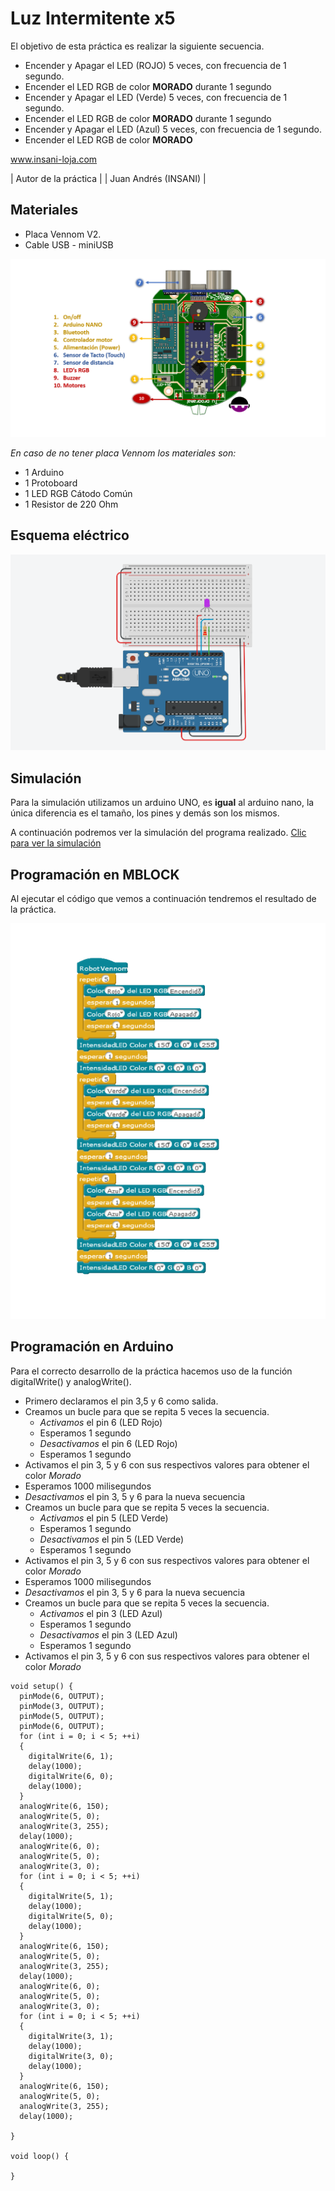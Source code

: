 # Luz Intermitente x5

El objetivo de esta práctica es realizar la siguiente secuencia.
- Encender y Apagar el LED (ROJO) 5 veces, con frecuencia de 1 segundo.
- Encender el LED RGB de color **MORADO** durante 1 segundo
- Encender y Apagar el LED (Verde) 5 veces, con frecuencia de 1 segundo.
- Encender el LED RGB de color **MORADO** durante 1 segundo
- Encender y Apagar el LED (Azul) 5 veces, con frecuencia de 1 segundo.
- Encender el LED RGB de color **MORADO**


www.insani-loja.com

| Autor de la práctica |
| Juan Andrés (INSANI) |


## Materiales
- Placa Vennom V2.
- Cable USB - miniUSB

![Placa de programacion Vennom](https://github.com/jandrs300/Bloques_M/blob/master/ejemplos_vennom/Version_2/placa-version2.png)

*En caso de no tener placa Vennom los materiales son:*
- 1 Arduino
- 1 Protoboard
- 1 LED RGB Cátodo Común
- 1 Resistor de 220 Ohm

## Esquema eléctrico

![Placa arduino encender LED RGB catado](https://github.com/jandrs300/Bloques_M/blob/master/ejemplos_vennom/Version_2/luces_intermitentes_x5/luces_intermitentes_x5_c.PNG)


## Simulación
Para la simulación utilizamos un arduino UNO, es **igual** al arduino nano, la única diferencia es el tamaño, los pines y demás son los mismos.

A continuación podremos ver la simulación del programa realizado.  [Clic para ver la simulación](https://www.tinkercad.com/things/cEBX1utyiVz)


## Programación en MBLOCK
Al ejecutar el código que vemos a continuación tendremos el resultado de la práctica.

![programa en mblock luces intermitentes x5 LEDS Arduino](https://github.com/jandrs300/Bloques_M/blob/master/ejemplos_vennom/Version_2/luces_intermitentes_x5/luces_intermitentes_x5.png)


## Programación en Arduino
Para el correcto desarrollo de la práctica hacemos uso de la función digitalWrite() y analogWrite().


- Primero declaramos el pin 3,5 y 6 como salida.
- Creamos un bucle para que se repita 5 veces la secuencia.
   - *Activamos* el pin 6 (LED Rojo)
   - Esperamos 1 segundo
   - *Desactivamos* el pin 6 (LED Rojo)
   - Esperamos 1 segundo
- Activamos el pin 3, 5 y 6 con sus respectivos valores para obtener el color *Morado* 
- Esperamos 1000 milisegundos
- *Desactivamos* el pin 3, 5 y 6 para la nueva secuencia 
- Creamos un bucle para que se repita 5 veces la secuencia.
   - *Activamos* el pin 5 (LED Verde)
   - Esperamos 1 segundo
   - *Desactivamos* el pin 5 (LED Verde)
   - Esperamos 1 segundo
- Activamos el pin 3, 5 y 6 con sus respectivos valores para obtener el color *Morado* 
- Esperamos 1000 milisegundos
- *Desactivamos* el pin 3, 5 y 6 para la nueva secuencia 
- Creamos un bucle para que se repita 5 veces la secuencia.
   - *Activamos* el pin 3 (LED Azul)
   - Esperamos 1 segundo
   - *Desactivamos* el pin 3 (LED Azul)
   - Esperamos 1 segundo
- Activamos el pin 3, 5 y 6 con sus respectivos valores para obtener el color *Morado* 



```
void setup() {
  pinMode(6, OUTPUT);
  pinMode(3, OUTPUT);
  pinMode(5, OUTPUT);
  pinMode(6, OUTPUT);
  for (int i = 0; i < 5; ++i)
  {
    digitalWrite(6, 1);
    delay(1000);
    digitalWrite(6, 0);
    delay(1000);
  }
  analogWrite(6, 150);
  analogWrite(5, 0);
  analogWrite(3, 255);
  delay(1000);
  analogWrite(6, 0);
  analogWrite(5, 0);
  analogWrite(3, 0);
  for (int i = 0; i < 5; ++i)
  {
    digitalWrite(5, 1);
    delay(1000);
    digitalWrite(5, 0);
    delay(1000);
  }
  analogWrite(6, 150);
  analogWrite(5, 0);
  analogWrite(3, 255);
  delay(1000);
  analogWrite(6, 0);
  analogWrite(5, 0);
  analogWrite(3, 0);
  for (int i = 0; i < 5; ++i)
  {
    digitalWrite(3, 1);
    delay(1000);
    digitalWrite(3, 0);
    delay(1000);
  }
  analogWrite(6, 150);
  analogWrite(5, 0);
  analogWrite(3, 255);
  delay(1000);

}

void loop() {

}

```

